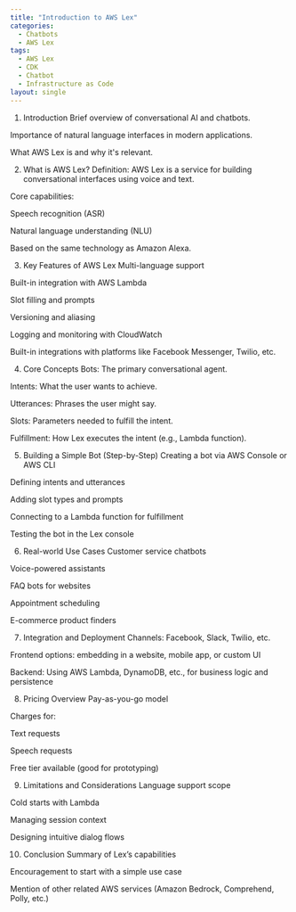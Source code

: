 ```yaml
---
title: "Introduction to AWS Lex"
categories:
  - Chatbots
  - AWS Lex
tags:
  - AWS Lex
  - CDK
  - Chatbot
  - Infrastructure as Code
layout: single
---
```




1. Introduction
Brief overview of conversational AI and chatbots.

Importance of natural language interfaces in modern applications.

What AWS Lex is and why it's relevant.

2. What is AWS Lex?
Definition: AWS Lex is a service for building conversational interfaces using voice and text.

Core capabilities:

Speech recognition (ASR)

Natural language understanding (NLU)

Based on the same technology as Amazon Alexa.

3. Key Features of AWS Lex
Multi-language support

Built-in integration with AWS Lambda

Slot filling and prompts

Versioning and aliasing

Logging and monitoring with CloudWatch

Built-in integrations with platforms like Facebook Messenger, Twilio, etc.

4. Core Concepts
Bots: The primary conversational agent.

Intents: What the user wants to achieve.

Utterances: Phrases the user might say.

Slots: Parameters needed to fulfill the intent.

Fulfillment: How Lex executes the intent (e.g., Lambda function).

5. Building a Simple Bot (Step-by-Step)
Creating a bot via AWS Console or AWS CLI

Defining intents and utterances

Adding slot types and prompts

Connecting to a Lambda function for fulfillment

Testing the bot in the Lex console

6. Real-world Use Cases
Customer service chatbots

Voice-powered assistants

FAQ bots for websites

Appointment scheduling

E-commerce product finders

7. Integration and Deployment
Channels: Facebook, Slack, Twilio, etc.

Frontend options: embedding in a website, mobile app, or custom UI

Backend: Using AWS Lambda, DynamoDB, etc., for business logic and persistence

8. Pricing Overview
Pay-as-you-go model

Charges for:

Text requests

Speech requests

Free tier available (good for prototyping)

9. Limitations and Considerations
Language support scope

Cold starts with Lambda

Managing session context

Designing intuitive dialog flows

10. Conclusion
Summary of Lex’s capabilities

Encouragement to start with a simple use case

Mention of other related AWS services (Amazon Bedrock, Comprehend, Polly, etc.)